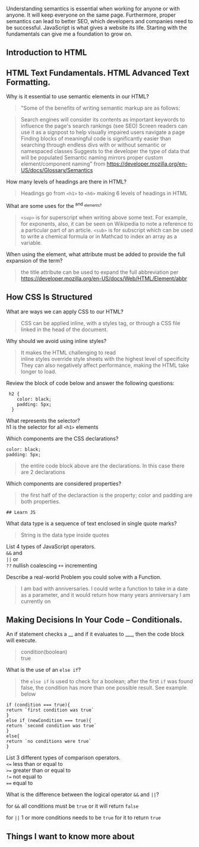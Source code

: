 Understanding semantics is essential when working for anyone or with anyone.
It will keep everyone on the same page. Furthermore, proper semantics can lead to better SEO, which developers and companies need to be successful. 
JavaScript is what gives a website its life. Starting with the fundamentals can give me a foundation to grow on. 
## Introduction to HTML
## HTML Text Fundamentals. HTML Advanced Text Formatting.

Why is it essential to use semantic elements in our HTML?
>"Some of the benefits of writing semantic markup are as follows:

>Search engines will consider its contents as important keywords to influence the page's search rankings (see SEO)
>Screen readers can use it as a signpost to help visually impaired users navigate a page
>Finding blocks of meaningful code is significantly easier than searching through endless divs with or without semantic or namespaced classes
>Suggests to the developer the type of data that will be populated
>Semantic naming mirrors proper custom element/component naming" from https://developer.mozilla.org/en-US/docs/Glossary/Semantics


How many levels of headings are there in HTML?
>Headings go from ```<h1>``` to ```<h6>``` making 6 levels of headings in HTML


What are some uses for the <sup> and <sub> elements?
  >```<sup>``` is for superscript when writing above some text. For example, for exponents, also, it can be seen on Wikipedia to note a reference to a particular part of an article. 
  >```<sub>``` is for subscript which can be used to write a chemical formula or in Mathcad to index an array as a variable.
  
When using the <abbr> element, what attribute must be added to provide the full expansion of the term?
>the title attribute can be used to expand the full abbreviation per https://developer.mozilla.org/en-US/docs/Web/HTML/Element/abbr


## How CSS Is Structured
  
What are ways we can apply CSS to our HTML?
  >CSS can be applied inline, with a styles tag, or through a CSS file linked in the head of the document.
  
  
Why should we avoid using inline styles?
  >It makes the HTML challenging to read  
  >inline styles override style sheets with the highest level of specificity  
  >They can also negatively affect performance, making the HTML take longer to load.  
  
Review the block of code below and answer the following questions:  
 ```
  h2 { 
     color: black;
     padding: 5px;
   }
```   
  What represents the selector?  
  h1 is the selector for all ```<h1>``` elements  
  
  
  Which components are the CSS declarations?   
  ```
  color: black;
  padding: 5px;
  ```   
  >the entire code block above are the declarations. In this case there are 2 declarations  
    
  Which components are considered properties?  
  >the first half of the declaraction is the property; color and padding are both properties. 
  
    ## Learn JS
  
What data type is a sequence of text enclosed in single quote marks?
  >String is the data type inside quotes
  
List 4 types of JavaScript operators.  
  ```&&``` and  
  ```||``` or  
  ```??``` nullish coalescing
  ```++``` incrementing  
  
  
Describe a real-world Problem you could solve with a Function.  
>I am bad with anniversaries. I could write a function to take in a date as a parameter, and it would return how many years anniversary I am currently on 
  
  
## Making Decisions In Your Code – Conditionals.

  An if statement checks a __ and if it evaluates to ___, then the code block will execute.
  >condition(boolean)  
  >true
  
What is the use of an ```else if```?
  >the ```else if``` is used to check for a boolean; after the first ```if``` was found false, the condition has more than one possible result. See example below  
  ```
  if (condition === true){
  return `first condition was true`
  }
  else if (newCondition === true){
  return `second condition was true`
  }
  else{
  return `no conditions were true`
  }
  ```  
  
List 3 different types of comparison operators.  
  ```<=``` less than or equal to  
  ```>=``` greater than or equal to  
  ```!=``` not equal to  
  ```==``` equal to  
  
What is the difference between the logical operator ```&&``` and ```||```?  
  
  for ```&&``` all conditions must be ```true``` or it will return ```false```  
  
  for ```||``` 1 or more conditions needs to be ```true``` for it to return ```true```  
  
  
## Things I want to know more about

